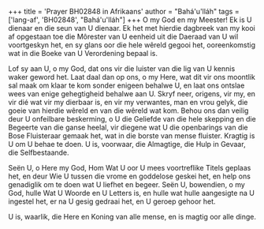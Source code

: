 +++
title = 'Prayer BH02848 in Afrikaans'
author = "Bahá'u'lláh"
tags = ['lang-af', 'BH02848', "Bahá'u'lláh"]
+++
O my God en my Meester! Ek is U dienaar en die seun van U dienaar. Ek het met hierdie dagbreek van my kooi af opgestaan toe die Môrester van U eenheid uit die Daeraad van U wil voortgeskyn het, en sy glans oor die hele wêreld gegooi het, ooreenkomstig wat in die Boeke van U Verordening bepaal is.

Lof sy aan U, o my God, dat ons vir die luister van die lig van U kennis waker geword het. Laat daal dan op ons, o my Here, wat dit vir ons moontlik sal maak om klaar te kom sonder enigeen behalwe U, en laat ons ontslae wees van enige gehegtigheid behalwe aan U. Skryf neer, origens, vir my, en vir dié wat vir my dierbaar is, en vir my verwantes, man en vrou gelyk, die goeie van hierdie wêreld en van die wêreld wat kom. Behou ons dan veilig deur U onfeilbare beskerming, o U die Geliefde van die hele skepping en die Begeerte van die ganse heelal, vir diegene wat U die openbarings van die Bose Fluisteraar gemaak het, wat in die borste van mense fluister. Kragtig is U om U behae te doen. U is, voorwaar, die Almagtige, die Hulp in Gevaar, die Selfbestaande.

Seën U, o Here my God, Hom Wat U oor U mees voortreflike Titels geplaas het, en deur Wie U tussen die vrome en goddelose geskei het, en help ons genadiglik om te doen wat U liefhet en begeer. Seën U, bowendien, o my God, hulle Wat U Woorde en U Letters is, en hulle wat hulle aangesigte na U ingestel het, er na U gesig gedraai het, en U geroep gehoor het.

U is, waarlik, die Here en Koning van alle mense, en is magtig oor alle dinge.

